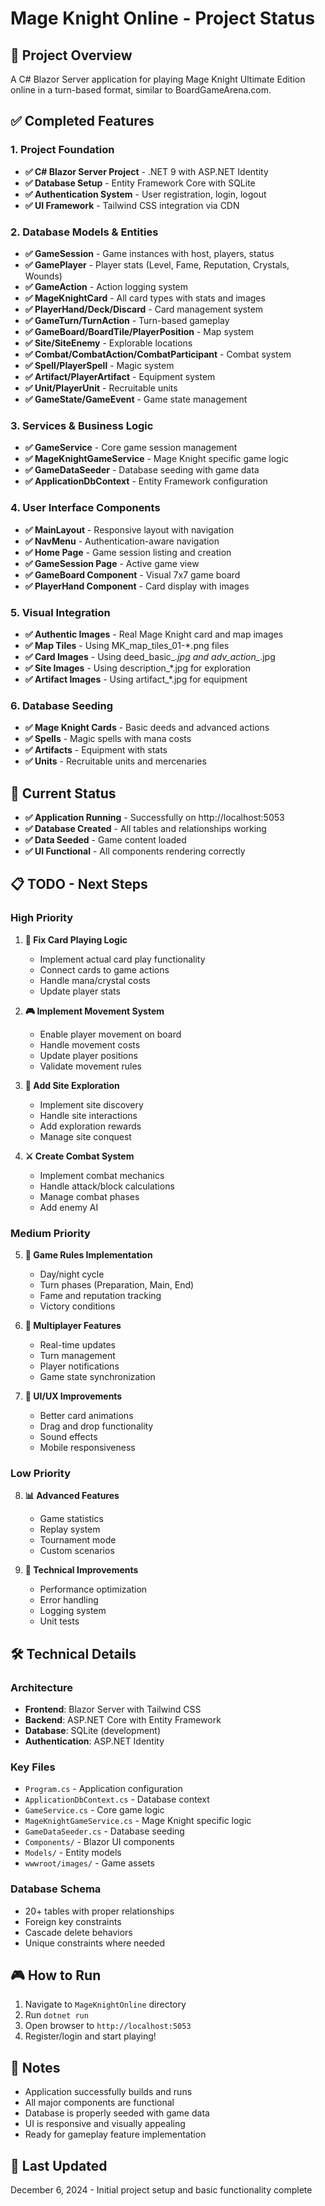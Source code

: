 # Mage Knight Online - Project Status

## 🎯 Project Overview
A C# Blazor Server application for playing Mage Knight Ultimate Edition online in a turn-based format, similar to BoardGameArena.com.

## ✅ Completed Features

### 1. Project Foundation
- **✅ C# Blazor Server Project** - .NET 9 with ASP.NET Identity
- **✅ Database Setup** - Entity Framework Core with SQLite
- **✅ Authentication System** - User registration, login, logout
- **✅ UI Framework** - Tailwind CSS integration via CDN

### 2. Database Models & Entities
- **✅ GameSession** - Game instances with host, players, status
- **✅ GamePlayer** - Player stats (Level, Fame, Reputation, Crystals, Wounds)
- **✅ GameAction** - Action logging system
- **✅ MageKnightCard** - All card types with stats and images
- **✅ PlayerHand/Deck/Discard** - Card management system
- **✅ GameTurn/TurnAction** - Turn-based gameplay
- **✅ GameBoard/BoardTile/PlayerPosition** - Map system
- **✅ Site/SiteEnemy** - Explorable locations
- **✅ Combat/CombatAction/CombatParticipant** - Combat system
- **✅ Spell/PlayerSpell** - Magic system
- **✅ Artifact/PlayerArtifact** - Equipment system
- **✅ Unit/PlayerUnit** - Recruitable units
- **✅ GameState/GameEvent** - Game state management

### 3. Services & Business Logic
- **✅ GameService** - Core game session management
- **✅ MageKnightGameService** - Mage Knight specific game logic
- **✅ GameDataSeeder** - Database seeding with game data
- **✅ ApplicationDbContext** - Entity Framework configuration

### 4. User Interface Components
- **✅ MainLayout** - Responsive layout with navigation
- **✅ NavMenu** - Authentication-aware navigation
- **✅ Home Page** - Game session listing and creation
- **✅ GameSession Page** - Active game view
- **✅ GameBoard Component** - Visual 7x7 game board
- **✅ PlayerHand Component** - Card display with images

### 5. Visual Integration
- **✅ Authentic Images** - Real Mage Knight card and map images
- **✅ Map Tiles** - Using MK_map_tiles_01-*.png files
- **✅ Card Images** - Using deed_basic_*.jpg and adv_action_*.jpg
- **✅ Site Images** - Using description_*.jpg for exploration
- **✅ Artifact Images** - Using artifact_*.jpg for equipment

### 6. Database Seeding
- **✅ Mage Knight Cards** - Basic deeds and advanced actions
- **✅ Spells** - Magic spells with mana costs
- **✅ Artifacts** - Equipment with stats
- **✅ Units** - Recruitable units and mercenaries

## 🚀 Current Status
- **✅ Application Running** - Successfully on http://localhost:5053
- **✅ Database Created** - All tables and relationships working
- **✅ Data Seeded** - Game content loaded
- **✅ UI Functional** - All components rendering correctly

## 📋 TODO - Next Steps

### High Priority
1. **🔧 Fix Card Playing Logic**
   - Implement actual card play functionality
   - Connect cards to game actions
   - Handle mana/crystal costs
   - Update player stats

2. **🎮 Implement Movement System**
   - Enable player movement on board
   - Handle movement costs
   - Update player positions
   - Validate movement rules

3. **🏰 Add Site Exploration**
   - Implement site discovery
   - Handle site interactions
   - Add exploration rewards
   - Manage site conquest

4. **⚔️ Create Combat System**
   - Implement combat mechanics
   - Handle attack/block calculations
   - Manage combat phases
   - Add enemy AI

### Medium Priority
5. **🎯 Game Rules Implementation**
   - Day/night cycle
   - Turn phases (Preparation, Main, End)
   - Fame and reputation tracking
   - Victory conditions

6. **👥 Multiplayer Features**
   - Real-time updates
   - Turn management
   - Player notifications
   - Game state synchronization

7. **🎨 UI/UX Improvements**
   - Better card animations
   - Drag and drop functionality
   - Sound effects
   - Mobile responsiveness

### Low Priority
8. **📊 Advanced Features**
   - Game statistics
   - Replay system
   - Tournament mode
   - Custom scenarios

9. **🔧 Technical Improvements**
   - Performance optimization
   - Error handling
   - Logging system
   - Unit tests

## 🛠️ Technical Details

### Architecture
- **Frontend**: Blazor Server with Tailwind CSS
- **Backend**: ASP.NET Core with Entity Framework
- **Database**: SQLite (development)
- **Authentication**: ASP.NET Identity

### Key Files
- `Program.cs` - Application configuration
- `ApplicationDbContext.cs` - Database context
- `GameService.cs` - Core game logic
- `MageKnightGameService.cs` - Mage Knight specific logic
- `GameDataSeeder.cs` - Database seeding
- `Components/` - Blazor UI components
- `Models/` - Entity models
- `wwwroot/images/` - Game assets

### Database Schema
- 20+ tables with proper relationships
- Foreign key constraints
- Cascade delete behaviors
- Unique constraints where needed

## 🎮 How to Run
1. Navigate to `MageKnightOnline` directory
2. Run `dotnet run`
3. Open browser to `http://localhost:5053`
4. Register/login and start playing!

## 📝 Notes
- Application successfully builds and runs
- All major components are functional
- Database is properly seeded with game data
- UI is responsive and visually appealing
- Ready for gameplay feature implementation

## 🔄 Last Updated
December 6, 2024 - Initial project setup and basic functionality complete
